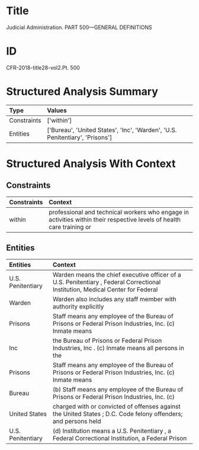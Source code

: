 # Title

 Judicial Administration. PART 500—GENERAL DEFINITIONS


# ID

 CFR-2018-title28-vol2.Pt. 500


# Structured Analysis Summary

| Type        | Values                                                                       |
|:------------|:-----------------------------------------------------------------------------|
| Constraints | ['within']                                                                   |
| Entities    | ['Bureau', 'United States', 'Inc', 'Warden', 'U.S. Penitentiary', 'Prisons'] |


# Structured Analysis With Context

 


## Constraints

| Constraints   | Context                                                                                                               |
|:--------------|:----------------------------------------------------------------------------------------------------------------------|
| within        | professional and technical workers who engage in activities within their respective levels of health care training or |


## Entities

| Entities          | Context                                                                                                                        |
|:------------------|:-------------------------------------------------------------------------------------------------------------------------------|
| U.S. Penitentiary | Warden means the chief executive officer of a U.S. Penitentiary , Federal Correctional Institution, Medical Center for Federal |
| Warden            | Warden also includes any staff member with authority explicitly                                                                |
| Prisons           | Staff means any employee of the Bureau of Prisons or Federal Prison Industries, Inc. (c) Inmate means                          |
| Inc               | the Bureau of Prisons or Federal Prison Industries, Inc . (c) Inmate means all persons in the                                  |
| Prisons           | Staff means any employee of the Bureau of Prisons or Federal Prison Industries, Inc. (c) Inmate means                          |
| Bureau            | (b) Staff means any employee of the  Bureau of Prisons or Federal Prison Industries, Inc. (c)                                  |
| United States     | charged with or convicted of offenses against the United States ; D.C. Code felony offenders; and persons held                 |
| U.S. Penitentiary | (d) Institution means a  U.S. Penitentiary , a Federal Correctional Institution, a Federal Prison                              |


